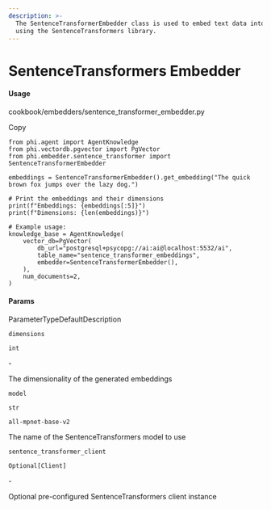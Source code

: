 ```yaml
---
description: >-
  The SentenceTransformerEmbedder class is used to embed text data into vectors
  using the SentenceTransformers library.
---
```


# SentenceTransformers Embedder

#### Usage <a href="#usage" id="usage"></a>

cookbook/embedders/sentence\_transformer\_embedder.py

Copy

```
from phi.agent import AgentKnowledge
from phi.vectordb.pgvector import PgVector
from phi.embedder.sentence_transformer import SentenceTransformerEmbedder

embeddings = SentenceTransformerEmbedder().get_embedding("The quick brown fox jumps over the lazy dog.")

# Print the embeddings and their dimensions
print(f"Embeddings: {embeddings[:5]}")
print(f"Dimensions: {len(embeddings)}")

# Example usage:
knowledge_base = AgentKnowledge(
    vector_db=PgVector(
        db_url="postgresql+psycopg://ai:ai@localhost:5532/ai",
        table_name="sentence_transformer_embeddings",
        embedder=SentenceTransformerEmbedder(),
    ),
    num_documents=2,
)
```

#### [​](https://docs.phidata.com/embedder/sentencetransformers#params)Params <a href="#params" id="params"></a>

ParameterTypeDefaultDescription

`dimensions`

`int`

\-

The dimensionality of the generated embeddings

`model`

`str`

`all-mpnet-base-v2`

The name of the SentenceTransformers model to use

`sentence_transformer_client`

`Optional[Client]`

\-

Optional pre-configured SentenceTransformers client instance
